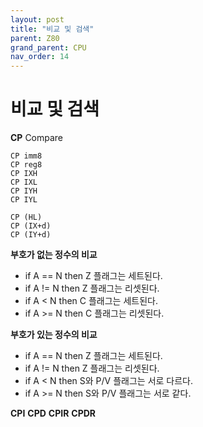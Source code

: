 ```yaml
---
layout: post
title: "비교 및 검색"
parent: Z80
grand_parent: CPU
nav_order: 14
---
```


# 비교 및 검색
**CP**
Compare
```
CP imm8
CP reg8
CP IXH
CP IXL
CP IYH
CP IYL

CP (HL)
CP (IX+d)
CP (IY+d)
```

**부호가 없는 정수의 비교**
* if A == N then Z 플래그는 세트된다.
* if A != N then Z 플래그는 리셋된다.
* if A < N then C 플래그는 세트된다.
* if A >= N then C 플래그는 리셋된다.
  
**부호가 있는 정수의 비교**
* if A == N then Z 플래그는 세트된다.
* if A != N then Z 플래그는 리셋된다.
* if A < N then S와 P/V 플래그는 서로 다르다.
* if A >= N then S와 P/V 플래그는 서로 같다.
  
**CPI**
**CPD**
**CPIR**
**CPDR**